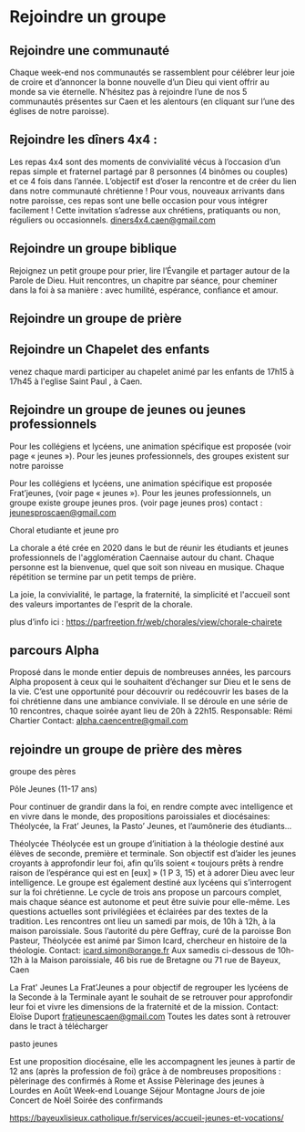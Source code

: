 # Rejoindre un groupe

## Rejoindre une communauté

Chaque week-end nos communautés se rassemblent pour célébrer leur joie de croire et d’annoncer la bonne nouvelle d’un Dieu qui vient offrir au monde sa vie éternelle. N’hésitez pas à rejoindre l’une de nos 5 communautés présentes sur Caen et les alentours (en cliquant sur l’une des églises de notre paroisse).

## Rejoindre les dîners 4x4 :
Les repas 4x4 sont des moments de convivialité vécus à l’occasion d’un repas simple et fraternel partagé par 8 personnes (4 binômes ou couples) et ce 4 fois dans l’année.
L’objectif est d’oser la rencontre et de créer du lien dans notre communauté chrétienne ! 
Pour vous, nouveaux arrivants dans notre paroisse, ces repas sont une belle occasion pour vous intégrer facilement !
Cette invitation s’adresse aux chrétiens, pratiquants ou non, réguliers ou occasionnels.
diners4x4.caen@gmail.com

## Rejoindre un groupe biblique
Rejoignez un petit groupe pour prier, lire l’Évangile et partager autour de la Parole de Dieu. 
Huit rencontres, un chapitre par séance, pour cheminer dans la foi à sa manière : avec humilité, espérance, confiance et amour.

## Rejoindre un groupe de prière

## Rejoindre un Chapelet des enfants
venez chaque mardi participer au
chapelet animé par les enfants de
17h15 à 17h45 à l'eglise Saint Paul , à Caen.

## Rejoindre un groupe de jeunes ou jeunes professionnels
Pour les collégiens et lycéens, une animation spécifique est proposée (voir page « jeunes »). Pour les jeunes professionnels, des groupes existent sur notre paroisse

Pour les collégiens et lycéens, une animation spécifique est proposée   Frat’jeunes,    (voir page « jeunes »). Pour les jeunes professionnels, un groupe existe  groupe jeunes pros. (voir page jeunes pros)  contact : jeunesproscaen@gmail.com

 Choral etudiante et jeune pro 

La chorale a été crée en 2020 dans le but de réunir les étudiants et jeunes professionnels de l'agglomération Caennaise autour du chant. Chaque personne est la bienvenue, quel que soit son niveau en musique. Chaque répétition se termine par un petit temps de prière.

La joie, la convivialité, le partage, la fraternité, la simplicité et l'accueil sont des valeurs importantes de l'esprit de la chorale.

plus d’info ici :
https://parfreetion.fr/web/chorales/view/chorale-chairete


## parcours Alpha

Proposé dans le monde entier depuis de nombreuses années, les parcours Alpha proposent à ceux qui le souhaitent d’échanger sur Dieu et le sens de la vie. C’est une opportunité pour découvrir ou redécouvrir les bases de la foi chrétienne dans une ambiance conviviale. Il se déroule en une série de 10 rencontres, chaque soirée ayant lieu de 20h à 22h15.
Responsable: Rémi Chartier  Contact: alpha.caencentre@gmail.com


## rejoindre un groupe de prière des mères
groupe des pères



Pôle Jeunes (11-17 ans)

Pour continuer de grandir dans la foi, en rendre compte avec intelligence et en vivre dans le monde, des propositions paroissiales et diocésaines: Théolycée, la Frat’ Jeunes, la Pasto’ Jeunes, et l’aumônerie des étudiants…

Théolycée
Théolycée est un groupe d’initiation à la théologie destiné aux élèves de seconde, première et terminale. Son objectif est d’aider les jeunes croyants à approfondir leur foi, afin qu’ils soient « toujours prêts à rendre raison de l’espérance qui est en [eux] » (1 P 3, 15) et à adorer Dieu avec leur intelligence. Le groupe est également destiné aux lycéens qui s’interrogent sur la foi chrétienne. Le cycle de trois ans propose un parcours complet, mais chaque séance est autonome et peut être suivie pour elle-même. Les questions actuelles sont privilégiées et éclairées par des textes de la tradition. Les rencontres ont lieu un samedi par mois, de 10h à 12h, à la maison paroissiale.
Sous l’autorité du père Geffray, curé de la paroisse Bon Pasteur, Théolycée est animé par Simon Icard, chercheur en histoire de la théologie.
Contact: icard.simon@orange.fr
Aux samedis ci-dessous de 10h-12h à la Maison paroissiale, 46 bis rue de Bretagne ou 71 rue de Bayeux, Caen

La Frat' Jeunes
La Frat’Jeunes a pour objectif de regrouper les lycéens de la Seconde à la Terminale ayant le souhait de se retrouver pour approfondir leur foi et vivre les dimensions de la fraternité et de la mission. 
Contact: Eloïse Duport fratjeunescaen@gmail.com 
Toutes les dates sont à retrouver dans le tract à télécharger

pasto jeunes 

Est une proposition diocésaine, elle les accompagnent les jeunes à partir de 12 ans (après la profession de foi) grâce à de nombreuses propositions :  pèlerinage des confirmés à Rome et  Assise
Pèlerinage des jeunes à Lourdes en Août
Week-end Louange
Séjour Montagne
Jours de joie
Concert de Noël
Soirée des confirmands

https://bayeuxlisieux.catholique.fr/services/accueil-jeunes-et-vocations/


